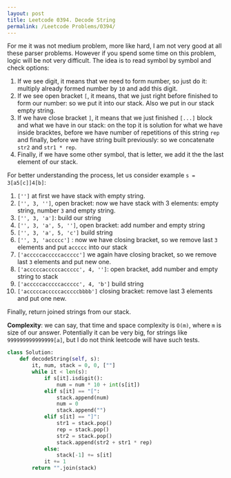 ```yaml
---
layout: post
title: Leetcode 0394. Decode String
permalink: /Leetcode Problems/0394/
---
```


For me it was not medium problem, more like hard, I am not very good at all these parser problems. However if you spend some time on this problem, logic will be not very difficult. The idea is to read symbol by symbol and check options:

1. If we see digit, it means that we need to form number, so just do it: multiply already formed number by `10` and add this digit.
2. If we see open bracket `[`, it means, that we just right before finished to form our number: so we put it into our stack. Also we put in our stack empty string.
3. If we have close bracket `]`, it means that we just finished `[...]` block and what we have in our stack: on the top it is solution for what we have inside bracktes, before we have number of repetitions of this string `rep` and finally, before we have string built previously: so we concatenate `str2` and `str1 * rep`.
4. Finally, if we have some other symbol, that is letter, we add it the the last element of our stack.

For better understanding the process, let us consider example `s = 3[a5[c]]4[b]`:
1. `['']` at first we have stack with empty string.
2. `['', 3, '']`, open bracket: now we have stack with 3 elements: empty string, number `3` and empty string.
3. `['', 3, 'a']`: build our string
4. `['', 3, 'a', 5, '']`, open bracket: add number and empty string
5. `['', 3, 'a', 5, 'c']` build string
6. `['', 3, 'accccc']` : now we have closing bracket, so we remove last `3` elements and put `accccc` into our stack
7. `['acccccacccccaccccc']` we again have closing bracket, so we remove last `3` elements and put new one.
8. `['acccccacccccaccccc', 4, '']`: open bracket, add number and empty string to stack
9. `['acccccacccccaccccc', 4, 'b']` build string
10. `['acccccacccccacccccbbbb']` closing bracket: remove last 3 elements and put one new.

Finally, return joined strings from our stack.

**Complexity**: we can say, that time and space complexity is `O(m)`, where `m` is size of our answer. Potentially it can be very big, for strings like `999999999999999[a]`, but I do not think leetcode will have such tests.


```python
class Solution:
    def decodeString(self, s):
        it, num, stack = 0, 0, [""]
        while it < len(s):
            if s[it].isdigit():
                num = num * 10 + int(s[it])
            elif s[it] == "[":
                stack.append(num)
                num = 0
                stack.append("")
            elif s[it] == "]":
                str1 = stack.pop()
                rep = stack.pop()
                str2 = stack.pop()
                stack.append(str2 + str1 * rep)
            else:
                stack[-1] += s[it]              
            it += 1           
        return "".join(stack)
```